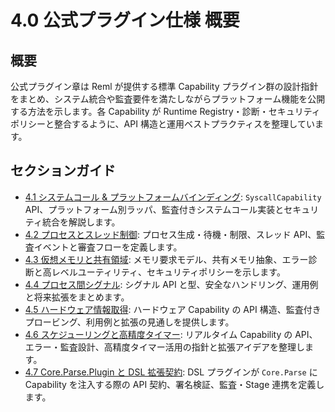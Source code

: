 # 4.0 公式プラグイン仕様 概要

## 概要
公式プラグイン章は Reml が提供する標準 Capability プラグイン群の設計指針をまとめ、システム統合や監査要件を満たしながらプラットフォーム機能を公開する方法を示します。各 Capability が Runtime Registry・診断・セキュリティポリシーと整合するように、API 構造と運用ベストプラクティスを整理しています。

## セクションガイド
- [4.1 システムコール & プラットフォームバインディング](4-1-system-plugin.md): `SyscallCapability` API、プラットフォーム別ラッパ、監査付きシステムコール実装とセキュリティ統合を解説します。
- [4.2 プロセスとスレッド制御](4-2-process-plugin.md): プロセス生成・待機・制限、スレッド API、監査イベントと審査フローを定義します。
- [4.3 仮想メモリと共有領域](4-3-memory-plugin.md): メモリ要求モデル、共有メモリ抽象、エラー診断と高レベルユーティリティ、セキュリティポリシーを示します。
- [4.4 プロセス間シグナル](4-4-signal-plugin.md): シグナル API と型、安全なハンドリング、運用例と将来拡張をまとめます。
- [4.5 ハードウェア情報取得](4-5-hardware-plugin.md): ハードウェア Capability の API 構造、監査付きプロービング、利用例と拡張の見通しを提供します。
- [4.6 スケジューリングと高精度タイマー](4-6-realtime-plugin.md): リアルタイム Capability の API、エラー・監査設計、高精度タイマー活用の指針と拡張アイデアを整理します。
- [4.7 Core.Parse.Plugin と DSL 拡張契約](4-7-core-parse-plugin.md): DSL プラグインが `Core.Parse` に Capability を注入する際の API 契約、署名検証、監査・Stage 連携を定義します。
